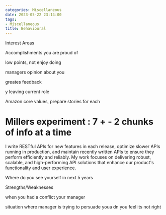 ```yaml
---
categories: Miscellaneous
date: 2023-05-22 23:14:00
tags:
- Miscellaneous
title: Behavioural
---
```


Interest Areas

Accomplishments you are proud of

low points, not enjoy doing

managers opinion about you

greates feedback

y leaving current role

Amazon core values, prepare stories for each

# Millers experiment : 7 + - 2 chunks of info at a time

I write RESTful APIs for new features in each release, optimize slower APIs
running in production, and maintain recently written APIs to ensure they perform
efficiently and reliably. My work focuses on delivering robust, scalable, and
high-performing API solutions that enhance our product's functionality and user
experience.

Where do you see yourself in next 5 years

Strengths/Weaknesses

when you had a conflict your manager

situation where manager is trying to persuade youa dn you feel its not right